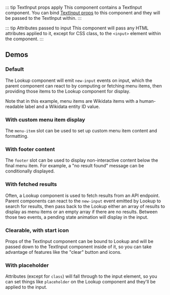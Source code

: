 <script setup>
import LookupDefault from '@/../component-demos/lookup/examples/LookupDefault.vue';
import LookupWithCustomMenuItem from '@/../component-demos/lookup/examples/LookupWithCustomMenuItem.vue';
import LookupNoResults from '@/../component-demos/lookup/examples/LookupNoResults.vue';
import LookupWithFetch from '@/../component-demos/lookup/examples/LookupWithFetch.vue';
import LookupClearableStartIcon from '@/../component-demos/lookup/examples/LookupClearableStartIcon.vue';
import LookupWithPlaceholder from '@/../component-demos/lookup/examples/LookupWithPlaceholder.vue';
</script>

::: tip TextInput props apply
This component contains a TextInput component. You can bind [TextInput props](./text-input.html#usage)
to this component and they will be passed to the TextInput within.
:::

::: tip Attributes passed to input
This component will pass any HTML attributes applied to it, except for CSS class, to the `<input>`
element within the component.
:::

## Demos

### Default

The Lookup component will emit `new-input` events on input, which the parent component can
react to by computing or fetching menu items, then providing those items to the Lookup component for
display.

Note that in this example, menu items are Wikidata items with a human-readable label and a Wikidata
entity ID value.

<cdx-demo-wrapper>
<template v-slot:demo>
<lookup-default />
</template>
<template v-slot:code>

<<< @/../component-demos/lookup/examples/LookupDefault.vue

</template>
</cdx-demo-wrapper>

### With custom menu item display

The `menu-item` slot can be used to set up custom menu item content and formatting.

<cdx-demo-wrapper>
<template v-slot:demo>
<lookup-with-custom-menu-item />
</template>
<template v-slot:code>

<<< @/../component-demos/lookup/examples/LookupWithCustomMenuItem.vue

</template>
</cdx-demo-wrapper>

### With footer content

The `footer` slot can be used to display non-interactive content below the final menu item. For
example, a "no result found" message can be conditionally displayed.

<cdx-demo-wrapper>
<template v-slot:demo>
<lookup-no-results />
</template>
<template v-slot:code>

<<< @/../component-demos/lookup/examples/LookupNoResults.vue

</template>
</cdx-demo-wrapper>

### With fetched results

Often, a Lookup component is used to fetch results from an API endpoint. Parent components can react
to the `new-input` event emitted by Lookup to search for results, then pass back to the
Lookup either an array of results to display as menu items or an empty array if there are no
results. Between those two events, a pending state animation will display in the input.

<cdx-demo-wrapper>
<template v-slot:demo>
<lookup-with-fetch />
</template>
<template v-slot:code>

<<< @/../component-demos/lookup/examples/LookupWithFetch.vue

</template>
</cdx-demo-wrapper>

### Clearable, with start icon

Props of the TextInput component can be bound to Lookup and will be passed down to the TextInput
component inside of it, so you can take advantage of features like the "clear" button and icons.

<cdx-demo-wrapper>
<template v-slot:demo>
<lookup-clearable-start-icon />
</template>
<template v-slot:code>

<<< @/../component-demos/lookup/examples/LookupClearableStartIcon.vue

</template>
</cdx-demo-wrapper>

### With placeholder

Attributes (except for `class`) will fall through to the input element, so you can set things like
`placeholder` on the Lookup component and they'll be applied to the input.

<cdx-demo-wrapper>
<template v-slot:demo>
<lookup-with-placeholder />
</template>
<template v-slot:code>

<<< @/../component-demos/lookup/examples/LookupWithPlaceholder.vue

</template>
</cdx-demo-wrapper>
